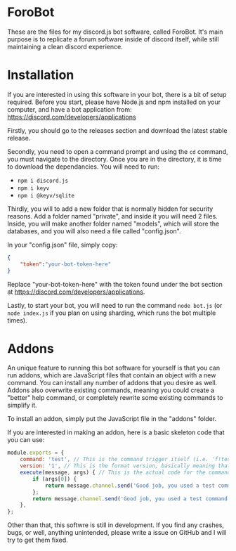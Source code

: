 # ForoBot
These are the files for my discord.js bot software, called ForoBot. It's main purpose is to replicate a forum software inside of discord itself, while still maintaining a clean discord experience.
# Installation
If you are interested in using this software in your bot, there is a bit of setup required.
Before you start, please have Node.js and npm installed on your computer, and have a bot application from: https://discord.com/developers/applications

Firstly, you should go to the releases section and download the latest stable release.

Secondly, you need to open a command prompt and using the `cd` command, you must navigate to the directory.
Once you are in the directory, it is time to download the dependancies. You will need to run:
 - `npm i discord.js`
 - `npm i keyv`
 - `npm i @keyv/sqlite`

Thirdly, you will to add a new folder that is normally hidden for security reasons.
Add a folder named "private", and inside it you will need 2 files. Inside, you will make another folder named "models", which will store the databases, and you will also need a file called "config.json".

In your "config.json" file, simply copy:
```json
{
    "token":"your-bot-token-here"
}
```
Replace "your-bot-token-here" with the token found under the bot section at https://discord.com/developers/applications.

Lastly, to start your bot, you will need to run the command `node bot.js` (or `node index.js` if you plan on using sharding, which runs the bot multiple times).

# Addons
An unique feature to running this bot software for yourself is that you can run addons, which are JavaScript files that contain an object with a new command. You can install any number of addons that you desire as well. Addons also overwrite existing commands, meaning you could create a "better" help command, or completely rewrite some existing commands to simplify it.

To install an addon, simply put the JavaScript file in the "addons" folder.

If you are interested in making an addon, here is a basic skeleton code that you can use:
```js
module.exports = {
    command: 'test', // This is the command trigger itself (i.e. 'f!test <args>').
    version: '1', // This is the format version, basically meaning that if I need to add more properties I can without worrying about addons crashing.
    execute(message, args) { // This is the actual code for the command. You should remember that you only have access to the 'message' object and the 'args' array. Here is what you can do with the message object: https://discord.js.org/#/docs/main/stable/class/Message
        if (args[0]) {
            return message.channel.send('Good job, you used a test command with arguments.');
        };
        return message.channel.send('Good job, you used a test command.');
    },
};
```
Other than that, this softwre is still in development. If you find any crashes, bugs, or well, anything unintended, please write a issue on GitHub and I will try to get them fixed.
